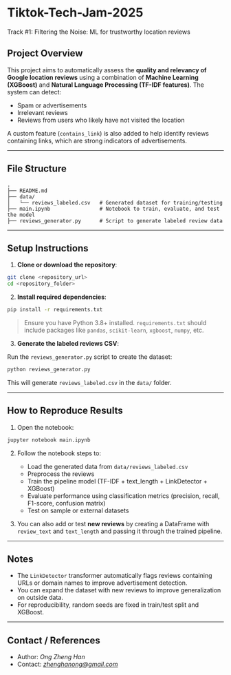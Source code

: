 # Tiktok-Tech-Jam-2025
Track #1: Filtering the Noise: ML for trustworthy location reviews

## Project Overview

This project aims to automatically assess the **quality and relevancy of Google location reviews** using a combination of **Machine Learning (XGBoost)** and **Natural Language Processing (TF-IDF features)**.
The system can detect:

* Spam or advertisements
* Irrelevant reviews
* Reviews from users who likely have not visited the location

A custom feature (`contains_link`) is also added to help identify reviews containing links, which are strong indicators of advertisements.

---

## File Structure

```
.
├── README.md
├── data/
│   └── reviews_labeled.csv   # Generated dataset for training/testing
├── main.ipynb                # Notebook to train, evaluate, and test the model
├── reviews_generator.py      # Script to generate labeled review data
```

---

## Setup Instructions

1. **Clone or download the repository**:

```bash
git clone <repository_url>
cd <repository_folder>
```

2. **Install required dependencies**:

```bash
pip install -r requirements.txt
```

> Ensure you have Python 3.8+ installed.
> `requirements.txt` should include packages like `pandas`, `scikit-learn`, `xgboost`, `numpy`, etc.

3. **Generate the labeled reviews CSV**:

Run the `reviews_generator.py` script to create the dataset:

```bash
python reviews_generator.py
```

This will generate `reviews_labeled.csv` in the `data/` folder.

---

## How to Reproduce Results

1. Open the notebook:

```bash
jupyter notebook main.ipynb
```

2. Follow the notebook steps to:

   * Load the generated data from `data/reviews_labeled.csv`
   * Preprocess the reviews
   * Train the pipeline model (TF-IDF + text\_length + LinkDetector + XGBoost)
   * Evaluate performance using classification metrics (precision, recall, F1-score, confusion matrix)
   * Test on sample or external datasets

3. You can also add or test **new reviews** by creating a DataFrame with `review_text` and `text_length` and passing it through the trained pipeline.

---

## Notes

* The `LinkDetector` transformer automatically flags reviews containing URLs or domain names to improve advertisement detection.
* You can expand the dataset with new reviews to improve generalization on outside data.
* For reproducibility, random seeds are fixed in train/test split and XGBoost.

---

## Contact / References

* Author: *Ong Zheng Han*
* Contact: *zhenghanong@gmail.com*


